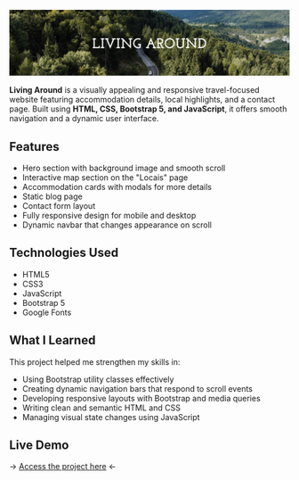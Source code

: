 ![Homepage Preview](./images/banner-readme.png)

**Living Around** is a visually appealing and responsive travel-focused website featuring accommodation details, local highlights, and a contact page. Built using **HTML, CSS, Bootstrap 5, and JavaScript**, it offers smooth navigation and a dynamic user interface.

## Features

- Hero section with background image and smooth scroll
- Interactive map section on the "Locais" page
- Accommodation cards with modals for more details
- Static blog page
- Contact form layout
- Fully responsive design for mobile and desktop
- Dynamic navbar that changes appearance on scroll

## Technologies Used

- HTML5  
- CSS3  
- JavaScript  
- Bootstrap 5  
- Google Fonts  

## What I Learned

This project helped me strengthen my skills in:
- Using Bootstrap utility classes effectively
- Creating dynamic navigation bars that respond to scroll events
- Developing responsive layouts with Bootstrap and media queries
- Writing clean and semantic HTML and CSS
- Managing visual state changes using JavaScript

## Live Demo

-> [Access the project here](https://laisvigas.github.io/Living-Around/pages/index.html) <-


